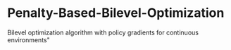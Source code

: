 # Penalty-Based-Bilevel-Optimization
Bilevel optimization algorithm with policy gradients for continuous environments"

